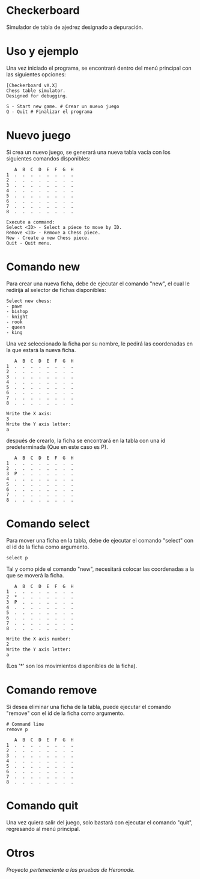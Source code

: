 # Checkerboard
Simulador de tabla de ajedrez designado a depuración.

# Uso y ejemplo
Una vez iniciado el programa, se encontrará dentro del menú principal
con las siguientes opciones:
```
[Checkerboard vX.X]
Chess table simulator.
Designed for debugging.
 
S - Start new game. # Crear un nuevo juego
Q - Quit # Finalizar el programa
```
# Nuevo juego
Si crea un nuevo juego, se generará una nueva tabla vacía
con los siguientes comandos disponibles:
```
   A  B  C  D  E  F  G  H
1  .  .  .  .  .  .  .  .
2  .  .  .  .  .  .  .  .
3  .  .  .  .  .  .  .  .
4  .  .  .  .  .  .  .  .
5  .  .  .  .  .  .  .  .
6  .  .  .  .  .  .  .  .
7  .  .  .  .  .  .  .  .
8  .  .  .  .  .  .  .  .

Execute a command:
Select <ID> - Select a piece to move by ID.
Remove <ID> - Remove a Chess piece.
New - Create a new Chess piece.
Quit - Quit menu.
```

# Comando new
Para crear una nueva ficha, debe de ejecutar el comando "new",
el cual le redirijá al selector de fichas disponibles:
```
Select new chess:
- pawn
- bishop
- knight
- rook
- queen
- king
```

Una vez seleccionado la ficha por su nombre, le pedirá las coordenadas
en la que estará la nueva ficha.
```
   A  B  C  D  E  F  G  H
1  .  .  .  .  .  .  .  .
2  .  .  .  .  .  .  .  .
3  .  .  .  .  .  .  .  .
4  .  .  .  .  .  .  .  .
5  .  .  .  .  .  .  .  .
6  .  .  .  .  .  .  .  .
7  .  .  .  .  .  .  .  .
8  .  .  .  .  .  .  .  .

Write the X axis:
3
Write the Y axis letter:
a
```

después de crearlo, la ficha se encontrará en la tabla con una id predeterminada (Que en este caso es P).
```
   A  B  C  D  E  F  G  H
1  .  .  .  .  .  .  .  .
2  .  .  .  .  .  .  .  .
3  P  .  .  .  .  .  .  .
4  .  .  .  .  .  .  .  .
5  .  .  .  .  .  .  .  .
6  .  .  .  .  .  .  .  .
7  .  .  .  .  .  .  .  .
8  .  .  .  .  .  .  .  .
```

# Comando select
Para mover una ficha en la tabla, debe de ejecutar el comando "select"
con el id de la ficha como argumento.
```
select p
```

Tal y como pide el comando "new", necesitará colocar las
coordenadas a la que se moverá la ficha.
```
   A  B  C  D  E  F  G  H
1  .  .  .  .  .  .  .  .
2  *  .  .  .  .  .  .  .
3  P  .  .  .  .  .  .  .
4  .  .  .  .  .  .  .  .
5  .  .  .  .  .  .  .  .
6  .  .  .  .  .  .  .  .
7  .  .  .  .  .  .  .  .
8  .  .  .  .  .  .  .  .

Write the X axis number:
2
Write the Y axis letter:
a
```
(Los '*' son los movimientos disponibles de la ficha).

# Comando remove
Si desea eliminar una ficha de la tabla, puede ejecutar el comando "remove"
con el id de la ficha como argumento.
```
# Command line
remove p 

   A  B  C  D  E  F  G  H
1  .  .  .  .  .  .  .  .
2  .  .  .  .  .  .  .  .
3  .  .  .  .  .  .  .  .
4  .  .  .  .  .  .  .  .
5  .  .  .  .  .  .  .  .
6  .  .  .  .  .  .  .  .
7  .  .  .  .  .  .  .  .
8  .  .  .  .  .  .  .  .
```

# Comando quit
Una vez quiera salir del juego, solo bastará con ejecutar el comando "quit",
regresando al menú principal.

# Otros

_Proyecto perteneciente a las pruebas de Heronode._
